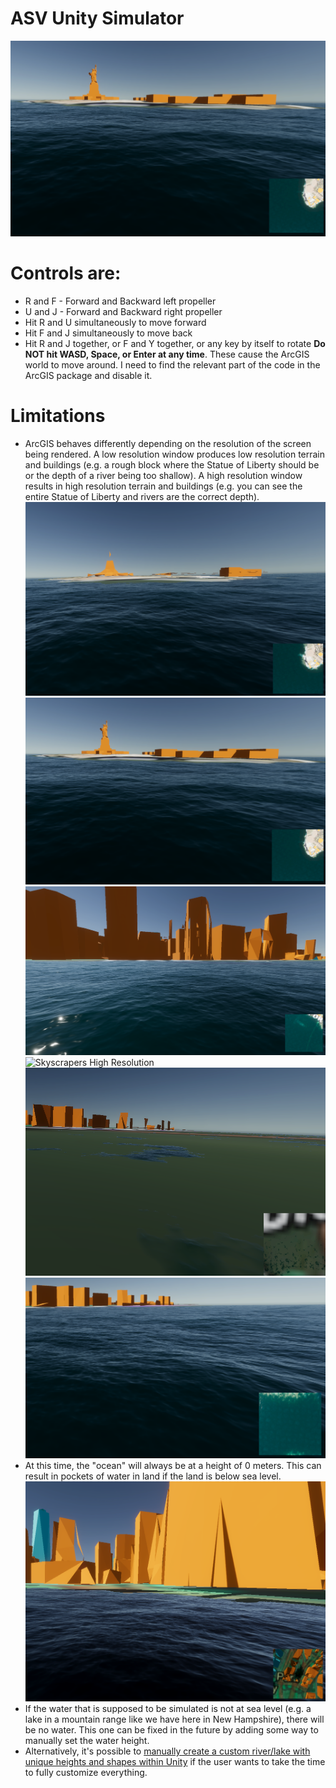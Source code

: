 # ASV Unity Simulator

![Statue of Liberty](docs/Statue%20of%20Liberty%20High%20Resolution.png)

# Controls are:
* R and F - Forward and Backward left propeller
* U and J - Forward and Backward right propeller
* Hit R and U simultaneously to move forward
* Hit F and J simultaneously to move back
* Hit R and J together, or F and Y together, or any key by itself to rotate
**Do NOT hit WASD, Space, or Enter at any time**. These cause the ArcGIS world to move around. I need to find the relevant part of the code in the ArcGIS package and disable it.

# Limitations
* ArcGIS behaves differently depending on the resolution of the screen being rendered. A low resolution window produces low resolution terrain and buildings (e.g. a rough block where the Statue of Liberty should be or the depth of a river being too shallow). A high resolution window results in high resolution terrain and buildings (e.g. you can see the entire Statue of Liberty and rivers are the correct depth).
![Statue of Liberty Low Resolution](docs/Statue%20of%20Liberty%20Low%20Resolution.png) ![Statue of Liberty High Resolution](docs/Statue%20of%20Liberty%20High%20Resolution.png)
![Skyscrapers Low Resolution](docs/Skyscrapers%20Low%20Resolution.png) ![Skyscrapers High Resolution](docs/Skyscrapers%20High%20Resolution.png)
![River Level Low Resolution](docs/River%20water%20level%20Low%20Resolution.png) ![River Level High Resolution](docs/River%20water%20level%20High%20Resolution.png)
* At this time, the "ocean" will always be at a height of 0 meters. This can result in pockets of water in land if the land is below sea level.
![Water when land is below sea level](docs/Water%20where%20there%20should%20be%20none%20example.png)
* If the water that is supposed to be simulated is not at sea level (e.g. a lake in a mountain range like we have here in New Hampshire), there will be no water. This one can be fixed in the future by adding some way to manually set the water height.
* Alternatively, it's possible to [manually create a custom river/lake with unique heights and shapes within Unity](https://blog.unity.com/engine-platform/new-hdrp-water-system-in-2022-lts-and-2023-1) if the user wants to take the time to fully customize everything.
